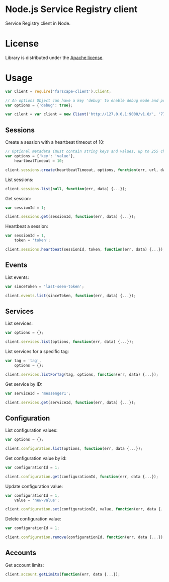 # Node.js Service Registry client

Service Registry client in Node.

# License

Library is distributed under the [Apache license](http://www.apache.org/licenses/LICENSE-2.0.html).

# Usage

```Javascript
var Client = require('farscape-client').Client;

// An options Object can have a key 'debug' to enable debug mode and print log messages:
var options = {'debug': true};

var cilent = var client = new Client('http://127.0.0.1:9000/v1.0/', '7777', 'dev', options);
```

## Sessions

Create a session with a heartbeat timeout of 10:

```Javascript
// Optional metadata (must contain string keys and values, up to 255 chars)
var options = {'key': 'value'},
    heartbeatTimeout = 10;

client.sessions.create(heartbeatTimeout, options, function(err, url, data) {...});
```

List sessions:

```Javascript
client.sessions.list(null, function(err, data) {...});
```

Get session:

```Javascript
var sessionId = 1;

client.sessions.get(sessionId, function(err, data) {...});
```

Heartbeat a session:

```Javascript
var sessionId = 1,
    token = 'token';

client.sessions.heartbeat(sessionId, token, function(err, data) {...});
```

## Events

List events:

```Javascript
var sinceToken = 'last-seen-token';

client.events.list(sinceToken, function(err, data) {...});
```

## Services

List services:

```Javascript
var options = {};

client.services.list(options, function(err, data) {...});
```

List services for a specific tag:

```Javascript
var tag = 'tag',
    options = {};

client.services.listForTag(tag, options, function(err, data) {...});
```

Get service by ID:

```Javascript
var serviceId = 'messenger1';

client.services.get(serviceId, function(err, data) {...});
```

## Configuration

List configuration values:

```Javascript
var options = {};

client.configuration.list(options, function(err, data {...});
```

Get configuration value by id:

```Javascript
var configurationId = 1;

client.configuration.get(configurationId, function(err, data {...});
```

Update configuration value:

```Javascript
var configurationId = 1,
    value = 'new-value';

client.configuration.set(configurationId, value, function(err, data {...});
```

Delete configuration value:

```Javascript
var configurationId = 1;

client.configuration.remove(configurationId, function(err, data {...});
```

## Accounts

Get account limits:

```Javascript
client.account.getLimits(function(err, data {...});
```

